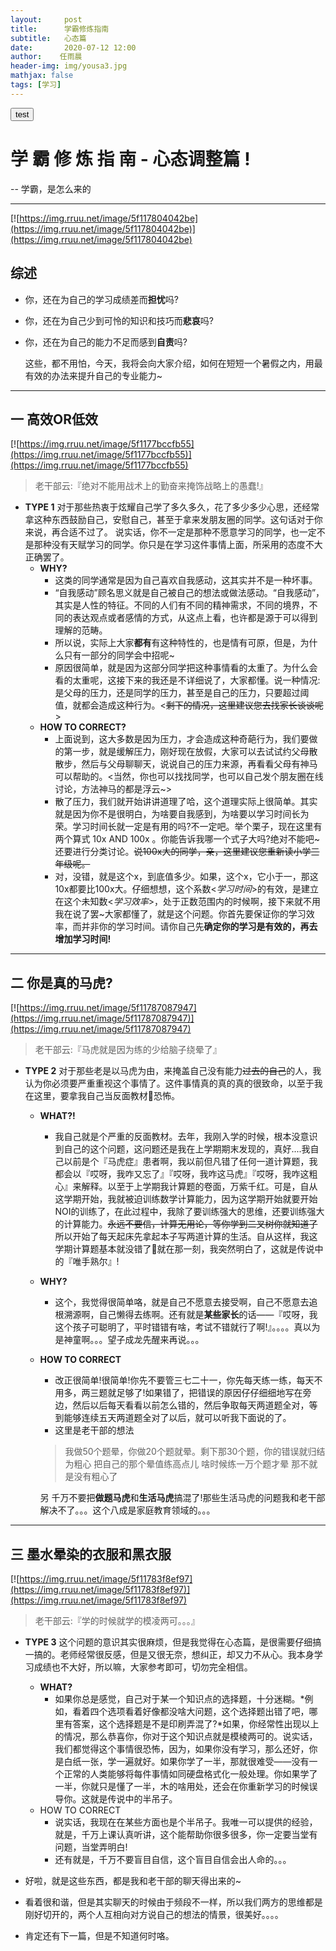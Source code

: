 ```yaml
---
layout:     post
title:      学霸修炼指南
subtitle:   心态篇
date:       2020-07-12 12:00
author:    任雨晨
header-img: img/yousa3.jpg
mathjax: false
tags: [学习]
---
```

<html>
<body>
    <script>
        function hello()    //创建函数
        {
            alert("HELLO");    //弹出窗口
        }
    </script>
    <button onclick="hello()">test</button>
</body>
</html>

# 学 霸 修 炼 指 南 - 心态调整篇 !
-- 学霸，是怎么来的
* * *
[![https://img.rruu.net/image/5f117804042be](https://img.rruu.net/image/5f117804042be)](https://img.rruu.net/image/5f117804042be)

## 综述
* 你，还在为自己的学习成绩差而**担忧**吗?

* 你，还在为自己少到可怜的知识和技巧而**悲哀**吗?

* 你，还在为自己的能力不足而感到**自责**吗?

    这些，都不用怕，今天，我将会向大家介绍，如何在短短一个暑假之内，用最有效的办法来提升自己的专业能力~

* * *

## 一 高效OR低效

[![https://img.rruu.net/image/5f1177bccfb55](https://img.rruu.net/image/5f1177bccfb55)](https://img.rruu.net/image/5f1177bccfb55)

> 老干部云:『绝对不能用战术上的勤奋来掩饰战略上的愚蠢!』


* **TYPE 1**
对于那些热衷于炫耀自己学了多久多久，花了多少多少心思，还经常拿这种东西鼓励自己，安慰自己，甚至于拿来发朋友圈的同学。这句话对于你来说，再合适不过了。
说实话，你不一定是那种不愿意学习的同学，也一定不是那种没有天赋学习的同学。你只是在学习这件事情上面，所采用的态度不大正确罢了。
    * **WHY?**
       - 这类的同学通常是因为自己喜欢自我感动，这其实并不是一种坏事。
       - “自我感动”顾名思义就是自己被自己的想法或做法感动。“自我感动”，其实是人性的特征。不同的人们有不同的精神需求，不同的境界，不同的表达观点或者感情的方式，从这点上看，也许都是源于可以得到理解的范畴。
       - 所以说，实际上大家**都有**有这种特性的，也是情有可原，但是，为什么只有一部分的同学会中招呢~
       - 原因很简单，就是因为这部分同学把这种事情看的太重了。为什么会看的太重呢，这接下来的我还是不详细说了，大家都懂。说一种情况:是父母的压力，还是同学的压力，甚至是自己的压力，只要超过阈值，就都会造成这种行为。<~~剩下的情况，这里建议您去找家长谈谈呢~~>
    * **HOW TO CORRECT?**
       - 上面说到，这大多数是因为压力，才会造成这种奇葩行为，我们要做的第一步，就是缓解压力，刚好现在放假，大家可以去试试约父母散散步，然后与父母聊聊天，说说自己的压力来源，再看看父母有神马可以帮助的。<当然，你也可以找找同学，也可以自己发个朋友圈在线讨论，方法神马的都是浮云~>
       - 散了压力，我们就开始讲讲道理了哈，这个道理实际上很简单。其实就是因为你不是很明白，为啥要自我感到，为啥要以学习时间长为荣。学习时间长就一定是有用的吗?不一定吧。举个栗子，现在这里有两个算式 10x AND 100x 。你能告诉我哪一个式子大吗?绝对不能吧~还要进行分类讨论。~~说100x大的同学，亲，这里建议您重新读小学三年级呢。~~
       - 对，没错，就是这个x，到底值多少。如果，这个x，它小于一，那这10x都要比100x大。仔细想想，这个系数<*学习时间*>的有效，是建立在这个未知数<*学习效率*>，处于正数范围内的时候啊，接下来就不用我在说了罢~大家都懂了，就是这个问题。你首先要保证你的学习效率，而并非你的学习时间。请你自己先**确定你的学习是有效的，再去增加学习时间!**

* * *
## 二 你是真的马虎?

[![https://img.rruu.net/image/5f11787087947](https://img.rruu.net/image/5f11787087947)](https://img.rruu.net/image/5f11787087947)

>老干部云:『马虎就是因为练的少给脑子绕晕了』

* **TYPE 2**
对于那些老是以马虎为由，来掩盖自己没有能力~~过去的自己~~的人，我认为你必须要严重重视这个事情了。这件事情真的真的真的很致命，以至于我在这里，要拿我自己当反面教材🌚恐怖。
     * **WHAT?!**
        - 我自己就是个严重的反面教材。去年，我刚入学的时候，根本没意识到自己的这个问题，这问题还是我在上学期期末发现的，真好....我自己以前是个『马虎症』患者啊，我以前但凡错了任何一道计算题，我都会以『哎呀，我咋又忘了』『哎呀，我咋这马虎』『哎呀，我咋这粗心』来解释。以至于上学期我计算题的卷面，万紫千红。可是，自从这学期开始，我就被迫训练数学计算能力，因为这学期开始就要开始NOI的训练了，在此过程中，我除了要训练强大的思维，还要训练强大的计算能力。~~永远不要信，计算无用论，等你学到二叉树你就知道了~~所以开始了每天起床先拿起本子写两道计算的生活。自从这样，我这学期计算题基本就没错了🌚就在那一刻，我突然明白了，这就是传说中的『唯手熟尔』!
     * **WHY?**
        - 这个，我觉得很简单咯，就是自己不愿意去接受啊，自己不愿意去追根溯源啊，自己懒得去练啊。还有就是**某些家长**的话——『哎呀，我这个孩子可聪明了，平时错错有啥，考试不错就行了啊!』。。。。真以为是神童啊。。。望子成龙先醒来再说。。。
     * **HOW TO CORRECT**
       - 改正很简单!很简单!你先不要管三七二十一，你先每天练一练，每天不用多，两三题就足够了!如果错了，把错误的原因仔仔细细地写在旁边，然后以后每天看看以前怎么错的，然后争取每天两道题全对，等到能够连续五天两道题全对了以后，就可以听我下面说的了。
       - 这里是老干部的想法
       > 我做50个题晕，你做20个题就晕。剩下那30个题，你的错误就归结为粗心
       > 把自己的那个晕值练高点儿
       > 啥时候练一万个题才晕
       > 那不就是没有粗心了
       
       另 千万不要把**做题马虎**和**生活马虎**搞混了!那些生活马虎的问题我和老干部解决不了。。。这个八成是家庭教育领域的。。。
 
* * *
## 三 墨水晕染的衣服和黑衣服

[![https://img.rruu.net/image/5f11783f8ef97](https://img.rruu.net/image/5f11783f8ef97)](https://img.rruu.net/image/5f11783f8ef97)

> 老干部云:『学的时候就学的模凌两可。。。』

* **TYPE 3**
这个问题的意识其实很麻烦，但是我觉得在心态篇，是很需要仔细搞一搞的。老师经常很反感，但是又很无奈，想纠正，却又力不从心。我本身学习成绩也不大好，所以嘛，大家参考即可，切勿完全相信。
     * **WHAT?**
          - 如果你总是感觉，自己对于某一个知识点的选择题，十分迷糊。*例如，看着四个选项看着好像都没啥大问题，这个选择题出错了吧，哪里有答案，这个选择题是不是印刷弄混了?*如果，你经常性出现以上的情况，那么恭喜你，你对于这个知识点就是模棱两可的。说实话，我们都觉得这个事情很恐怖，因为，如果你没有学习，那么还好，你是白纸一张，学一遍就好。如果你学了一半，那就很难受——没有一个正常的人类能够将每件事情如同硬盘格式化一般处理。你如果学了一半，你就只是懂了一半，木的啥用处，还会在你重新学习的时候误导你。这就是传说中的半吊子。
    * HOW TO CORRECT
       - 说实话，我现在在某些方面也是个半吊子。我唯一可以提供的经验，就是，千万上课认真听讲，这个能帮助你很多很多，你一定要当堂有问题，当堂弄明白!
       - 还有就是，千万不要盲目自信，这个盲目自信会出人命的。。。
       

* 好啦，就是这些东西，都是我和老干部的聊天得出来的~
* 看着很和谐，但是其实聊天的时候由于频段不一样，所以我们两方的思维都是刚好切开的，两个人互相向对方说自己的想法的情景，很美好。。。。
* 肯定还有下一篇，但是不知道何时咯。 
